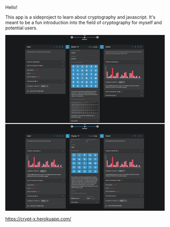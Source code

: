 Hello!

This app is a sideproject to learn about cryptography and javascript. It's meant to be a fun introduction into the field of cryptography for myself and potential users.

<img src="./preview_images/prev1.png">
<img src="./preview_images/prev2.png">

https://crypt-x.herokuapp.com/